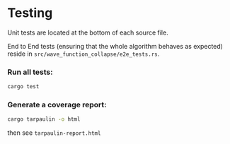 # Testing

Unit tests are located at the bottom of each source file.

End to End tests (ensuring that the whole algorithm behaves as expected) reside in `src/wave_function_collapse/e2e_tests.rs`.

### Run all tests:

```bash
cargo test
```

### Generate a coverage report:

```bash
cargo tarpaulin -o html
```

then see `tarpaulin-report.html`
